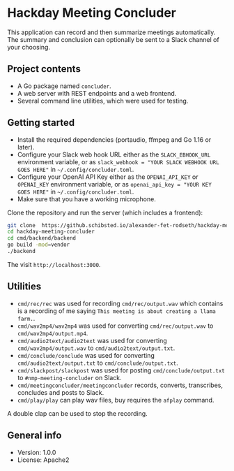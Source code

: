 # Hackday Meeting Concluder

This application can record and then summarize meetings automatically. The summary and conclusion can optionally be sent to a Slack channel of your choosing.

## Project contents

* A Go package named `concluder`.
* A web server with REST endpoints and a web frontend.
* Several command line utilities, which were used for testing.

## Getting started

* Install the required dependencies (portaudio, ffmpeg and Go 1.16 or later).
* Configure your Slack web hook URL either as the `SLACK_EBHOOK_URL` environment variable, or as `slack_webhook = "YOUR SLACK WEBHOOK URL GOES HERE"` in `~/.config/concluder.toml`.
* Configure your OpenAI API Key either as the `OPENAI_API_KEY` or `OPENAI_KEY` environment variable, or as `openai_api_key = "YOUR KEY GOES HERE"` in `~/.config/concluder.toml`.
* Make sure that you have a working microphone.

Clone the repository and run the server (which includes a frontend):

```sh
git clone  https://github.schibsted.io/alexander-fet-rodseth/hackday-meeting-concluder.git
cd hackday-meeting-concluder
cd cmd/backend/backend
go build -mod=vendor
./backend
```

The visit `http://localhost:3000`.

## Utilities

* `cmd/rec/rec` was used for recording `cmd/rec/output.wav` which contains is a recording of me saying `This meeting is about creating a llama farm.`.
* `cmd/wav2mp4/wav2mp4` was used for converting `cmd/rec/output.wav` to `cmd/wav2mp4/output.mp4`.
* `cmd/audio2text/audio2text` was used for converting `cmd/wav2mp4/output.wav` to `cmd/audio2text/output.txt`.
* `cmd/conclude/conclude` was used for converting `cmd/audio2text/output.txt` to `cmd/conclude/output.txt`.
* `cmd/slackpost/slackpost` was used for posting `cmd/conclude/output.txt` to `#nmp-meeting-concluder` on Slack.
* `cmd/meetingconcluder/meetingconcluder` records, converts, transcribes, concludes and posts to Slack.
* `cmd/play/play` can play wav files, buy requires the `afplay` command.

A double clap can be used to stop the recording.

## General info

* Version: 1.0.0
* License: Apache2
